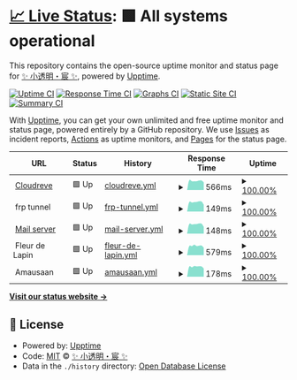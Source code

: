 # [📈 Live Status](https://TransparentLC.github.io/status): <!--live status--> **🟩 All systems operational**

This repository contains the open-source uptime monitor and status page for [✨ 小透明・宸 ✨](https://akarin.dev), powered by [Upptime](https://github.com/upptime/upptime).

[![Uptime CI](https://github.com/TransparentLC/status/workflows/Uptime%20CI/badge.svg)](https://github.com/TransparentLC/status/actions?query=workflow%3A%22Uptime+CI%22)
[![Response Time CI](https://github.com/TransparentLC/status/workflows/Response%20Time%20CI/badge.svg)](https://github.com/TransparentLC/status/actions?query=workflow%3A%22Response+Time+CI%22)
[![Graphs CI](https://github.com/TransparentLC/status/workflows/Graphs%20CI/badge.svg)](https://github.com/TransparentLC/status/actions?query=workflow%3A%22Graphs+CI%22)
[![Static Site CI](https://github.com/TransparentLC/status/workflows/Static%20Site%20CI/badge.svg)](https://github.com/TransparentLC/status/actions?query=workflow%3A%22Static+Site+CI%22)
[![Summary CI](https://github.com/TransparentLC/status/workflows/Summary%20CI/badge.svg)](https://github.com/TransparentLC/status/actions?query=workflow%3A%22Summary+CI%22)

With [Upptime](https://upptime.js.org), you can get your own unlimited and free uptime monitor and status page, powered entirely by a GitHub repository. We use [Issues](https://github.com/TransparentLC/status/issues) as incident reports, [Actions](https://github.com/TransparentLC/status/actions) as uptime monitors, and [Pages](https://TransparentLC.github.io/status) for the status page.

<!--start: status pages-->
<!-- This summary is generated by Upptime (https://github.com/upptime/upptime) -->
<!-- Do not edit this manually, your changes will be overwritten -->
<!-- prettier-ignore -->
| URL | Status | History | Response Time | Uptime |
| --- | ------ | ------- | ------------- | ------ |
| <img alt="" src="https://icons.duckduckgo.com/ip3/file.akarin.dev.ico" height="13"> [Cloudreve](https://file.akarin.dev/api/v3/site/config) | 🟩 Up | [cloudreve.yml](https://github.com/TransparentLC/status/commits/HEAD/history/cloudreve.yml) | <details><summary><img alt="Response time graph" src="./graphs/cloudreve/response-time-week.png" height="20"> 566ms</summary><br><a href="https://TransparentLC.github.io/status/history/cloudreve"><img alt="Response time 595" src="https://img.shields.io/endpoint?url=https%3A%2F%2Fraw.githubusercontent.com%2FTransparentLC%2Fstatus%2FHEAD%2Fapi%2Fcloudreve%2Fresponse-time.json"></a><br><a href="https://TransparentLC.github.io/status/history/cloudreve"><img alt="24-hour response time 664" src="https://img.shields.io/endpoint?url=https%3A%2F%2Fraw.githubusercontent.com%2FTransparentLC%2Fstatus%2FHEAD%2Fapi%2Fcloudreve%2Fresponse-time-day.json"></a><br><a href="https://TransparentLC.github.io/status/history/cloudreve"><img alt="7-day response time 566" src="https://img.shields.io/endpoint?url=https%3A%2F%2Fraw.githubusercontent.com%2FTransparentLC%2Fstatus%2FHEAD%2Fapi%2Fcloudreve%2Fresponse-time-week.json"></a><br><a href="https://TransparentLC.github.io/status/history/cloudreve"><img alt="30-day response time 548" src="https://img.shields.io/endpoint?url=https%3A%2F%2Fraw.githubusercontent.com%2FTransparentLC%2Fstatus%2FHEAD%2Fapi%2Fcloudreve%2Fresponse-time-month.json"></a><br><a href="https://TransparentLC.github.io/status/history/cloudreve"><img alt="1-year response time 595" src="https://img.shields.io/endpoint?url=https%3A%2F%2Fraw.githubusercontent.com%2FTransparentLC%2Fstatus%2FHEAD%2Fapi%2Fcloudreve%2Fresponse-time-year.json"></a></details> | <details><summary><a href="https://TransparentLC.github.io/status/history/cloudreve">100.00%</a></summary><a href="https://TransparentLC.github.io/status/history/cloudreve"><img alt="All-time uptime 99.93%" src="https://img.shields.io/endpoint?url=https%3A%2F%2Fraw.githubusercontent.com%2FTransparentLC%2Fstatus%2FHEAD%2Fapi%2Fcloudreve%2Fuptime.json"></a><br><a href="https://TransparentLC.github.io/status/history/cloudreve"><img alt="24-hour uptime 100.00%" src="https://img.shields.io/endpoint?url=https%3A%2F%2Fraw.githubusercontent.com%2FTransparentLC%2Fstatus%2FHEAD%2Fapi%2Fcloudreve%2Fuptime-day.json"></a><br><a href="https://TransparentLC.github.io/status/history/cloudreve"><img alt="7-day uptime 100.00%" src="https://img.shields.io/endpoint?url=https%3A%2F%2Fraw.githubusercontent.com%2FTransparentLC%2Fstatus%2FHEAD%2Fapi%2Fcloudreve%2Fuptime-week.json"></a><br><a href="https://TransparentLC.github.io/status/history/cloudreve"><img alt="30-day uptime 99.95%" src="https://img.shields.io/endpoint?url=https%3A%2F%2Fraw.githubusercontent.com%2FTransparentLC%2Fstatus%2FHEAD%2Fapi%2Fcloudreve%2Fuptime-month.json"></a><br><a href="https://TransparentLC.github.io/status/history/cloudreve"><img alt="1-year uptime 99.93%" src="https://img.shields.io/endpoint?url=https%3A%2F%2Fraw.githubusercontent.com%2FTransparentLC%2Fstatus%2FHEAD%2Fapi%2Fcloudreve%2Fuptime-year.json"></a></details>
| <img alt="" src="https://icons.duckduckgo.com/ip3/null.ico" height="13"> frp tunnel | 🟩 Up | [frp-tunnel.yml](https://github.com/TransparentLC/status/commits/HEAD/history/frp-tunnel.yml) | <details><summary><img alt="Response time graph" src="./graphs/frp-tunnel/response-time-week.png" height="20"> 149ms</summary><br><a href="https://TransparentLC.github.io/status/history/frp-tunnel"><img alt="Response time 141" src="https://img.shields.io/endpoint?url=https%3A%2F%2Fraw.githubusercontent.com%2FTransparentLC%2Fstatus%2FHEAD%2Fapi%2Ffrp-tunnel%2Fresponse-time.json"></a><br><a href="https://TransparentLC.github.io/status/history/frp-tunnel"><img alt="24-hour response time 157" src="https://img.shields.io/endpoint?url=https%3A%2F%2Fraw.githubusercontent.com%2FTransparentLC%2Fstatus%2FHEAD%2Fapi%2Ffrp-tunnel%2Fresponse-time-day.json"></a><br><a href="https://TransparentLC.github.io/status/history/frp-tunnel"><img alt="7-day response time 149" src="https://img.shields.io/endpoint?url=https%3A%2F%2Fraw.githubusercontent.com%2FTransparentLC%2Fstatus%2FHEAD%2Fapi%2Ffrp-tunnel%2Fresponse-time-week.json"></a><br><a href="https://TransparentLC.github.io/status/history/frp-tunnel"><img alt="30-day response time 136" src="https://img.shields.io/endpoint?url=https%3A%2F%2Fraw.githubusercontent.com%2FTransparentLC%2Fstatus%2FHEAD%2Fapi%2Ffrp-tunnel%2Fresponse-time-month.json"></a><br><a href="https://TransparentLC.github.io/status/history/frp-tunnel"><img alt="1-year response time 141" src="https://img.shields.io/endpoint?url=https%3A%2F%2Fraw.githubusercontent.com%2FTransparentLC%2Fstatus%2FHEAD%2Fapi%2Ffrp-tunnel%2Fresponse-time-year.json"></a></details> | <details><summary><a href="https://TransparentLC.github.io/status/history/frp-tunnel">100.00%</a></summary><a href="https://TransparentLC.github.io/status/history/frp-tunnel"><img alt="All-time uptime 99.98%" src="https://img.shields.io/endpoint?url=https%3A%2F%2Fraw.githubusercontent.com%2FTransparentLC%2Fstatus%2FHEAD%2Fapi%2Ffrp-tunnel%2Fuptime.json"></a><br><a href="https://TransparentLC.github.io/status/history/frp-tunnel"><img alt="24-hour uptime 100.00%" src="https://img.shields.io/endpoint?url=https%3A%2F%2Fraw.githubusercontent.com%2FTransparentLC%2Fstatus%2FHEAD%2Fapi%2Ffrp-tunnel%2Fuptime-day.json"></a><br><a href="https://TransparentLC.github.io/status/history/frp-tunnel"><img alt="7-day uptime 100.00%" src="https://img.shields.io/endpoint?url=https%3A%2F%2Fraw.githubusercontent.com%2FTransparentLC%2Fstatus%2FHEAD%2Fapi%2Ffrp-tunnel%2Fuptime-week.json"></a><br><a href="https://TransparentLC.github.io/status/history/frp-tunnel"><img alt="30-day uptime 100.00%" src="https://img.shields.io/endpoint?url=https%3A%2F%2Fraw.githubusercontent.com%2FTransparentLC%2Fstatus%2FHEAD%2Fapi%2Ffrp-tunnel%2Fuptime-month.json"></a><br><a href="https://TransparentLC.github.io/status/history/frp-tunnel"><img alt="1-year uptime 99.98%" src="https://img.shields.io/endpoint?url=https%3A%2F%2Fraw.githubusercontent.com%2FTransparentLC%2Fstatus%2FHEAD%2Fapi%2Ffrp-tunnel%2Fuptime-year.json"></a></details>
| <img alt="" src="https://icons.duckduckgo.com/ip3/null.ico" height="13"> [Mail server](smtp.akarin.dev) | 🟩 Up | [mail-server.yml](https://github.com/TransparentLC/status/commits/HEAD/history/mail-server.yml) | <details><summary><img alt="Response time graph" src="./graphs/mail-server/response-time-week.png" height="20"> 148ms</summary><br><a href="https://TransparentLC.github.io/status/history/mail-server"><img alt="Response time 140" src="https://img.shields.io/endpoint?url=https%3A%2F%2Fraw.githubusercontent.com%2FTransparentLC%2Fstatus%2FHEAD%2Fapi%2Fmail-server%2Fresponse-time.json"></a><br><a href="https://TransparentLC.github.io/status/history/mail-server"><img alt="24-hour response time 153" src="https://img.shields.io/endpoint?url=https%3A%2F%2Fraw.githubusercontent.com%2FTransparentLC%2Fstatus%2FHEAD%2Fapi%2Fmail-server%2Fresponse-time-day.json"></a><br><a href="https://TransparentLC.github.io/status/history/mail-server"><img alt="7-day response time 148" src="https://img.shields.io/endpoint?url=https%3A%2F%2Fraw.githubusercontent.com%2FTransparentLC%2Fstatus%2FHEAD%2Fapi%2Fmail-server%2Fresponse-time-week.json"></a><br><a href="https://TransparentLC.github.io/status/history/mail-server"><img alt="30-day response time 136" src="https://img.shields.io/endpoint?url=https%3A%2F%2Fraw.githubusercontent.com%2FTransparentLC%2Fstatus%2FHEAD%2Fapi%2Fmail-server%2Fresponse-time-month.json"></a><br><a href="https://TransparentLC.github.io/status/history/mail-server"><img alt="1-year response time 140" src="https://img.shields.io/endpoint?url=https%3A%2F%2Fraw.githubusercontent.com%2FTransparentLC%2Fstatus%2FHEAD%2Fapi%2Fmail-server%2Fresponse-time-year.json"></a></details> | <details><summary><a href="https://TransparentLC.github.io/status/history/mail-server">100.00%</a></summary><a href="https://TransparentLC.github.io/status/history/mail-server"><img alt="All-time uptime 99.98%" src="https://img.shields.io/endpoint?url=https%3A%2F%2Fraw.githubusercontent.com%2FTransparentLC%2Fstatus%2FHEAD%2Fapi%2Fmail-server%2Fuptime.json"></a><br><a href="https://TransparentLC.github.io/status/history/mail-server"><img alt="24-hour uptime 100.00%" src="https://img.shields.io/endpoint?url=https%3A%2F%2Fraw.githubusercontent.com%2FTransparentLC%2Fstatus%2FHEAD%2Fapi%2Fmail-server%2Fuptime-day.json"></a><br><a href="https://TransparentLC.github.io/status/history/mail-server"><img alt="7-day uptime 100.00%" src="https://img.shields.io/endpoint?url=https%3A%2F%2Fraw.githubusercontent.com%2FTransparentLC%2Fstatus%2FHEAD%2Fapi%2Fmail-server%2Fuptime-week.json"></a><br><a href="https://TransparentLC.github.io/status/history/mail-server"><img alt="30-day uptime 100.00%" src="https://img.shields.io/endpoint?url=https%3A%2F%2Fraw.githubusercontent.com%2FTransparentLC%2Fstatus%2FHEAD%2Fapi%2Fmail-server%2Fuptime-month.json"></a><br><a href="https://TransparentLC.github.io/status/history/mail-server"><img alt="1-year uptime 99.98%" src="https://img.shields.io/endpoint?url=https%3A%2F%2Fraw.githubusercontent.com%2FTransparentLC%2Fstatus%2FHEAD%2Fapi%2Fmail-server%2Fuptime-year.json"></a></details>
| <img alt="" src="https://icons.duckduckgo.com/ip3/null.ico" height="13"> Fleur de Lapin | 🟩 Up | [fleur-de-lapin.yml](https://github.com/TransparentLC/status/commits/HEAD/history/fleur-de-lapin.yml) | <details><summary><img alt="Response time graph" src="./graphs/fleur-de-lapin/response-time-week.png" height="20"> 579ms</summary><br><a href="https://TransparentLC.github.io/status/history/fleur-de-lapin"><img alt="Response time 533" src="https://img.shields.io/endpoint?url=https%3A%2F%2Fraw.githubusercontent.com%2FTransparentLC%2Fstatus%2FHEAD%2Fapi%2Ffleur-de-lapin%2Fresponse-time.json"></a><br><a href="https://TransparentLC.github.io/status/history/fleur-de-lapin"><img alt="24-hour response time 603" src="https://img.shields.io/endpoint?url=https%3A%2F%2Fraw.githubusercontent.com%2FTransparentLC%2Fstatus%2FHEAD%2Fapi%2Ffleur-de-lapin%2Fresponse-time-day.json"></a><br><a href="https://TransparentLC.github.io/status/history/fleur-de-lapin"><img alt="7-day response time 579" src="https://img.shields.io/endpoint?url=https%3A%2F%2Fraw.githubusercontent.com%2FTransparentLC%2Fstatus%2FHEAD%2Fapi%2Ffleur-de-lapin%2Fresponse-time-week.json"></a><br><a href="https://TransparentLC.github.io/status/history/fleur-de-lapin"><img alt="30-day response time 537" src="https://img.shields.io/endpoint?url=https%3A%2F%2Fraw.githubusercontent.com%2FTransparentLC%2Fstatus%2FHEAD%2Fapi%2Ffleur-de-lapin%2Fresponse-time-month.json"></a><br><a href="https://TransparentLC.github.io/status/history/fleur-de-lapin"><img alt="1-year response time 533" src="https://img.shields.io/endpoint?url=https%3A%2F%2Fraw.githubusercontent.com%2FTransparentLC%2Fstatus%2FHEAD%2Fapi%2Ffleur-de-lapin%2Fresponse-time-year.json"></a></details> | <details><summary><a href="https://TransparentLC.github.io/status/history/fleur-de-lapin">100.00%</a></summary><a href="https://TransparentLC.github.io/status/history/fleur-de-lapin"><img alt="All-time uptime 99.94%" src="https://img.shields.io/endpoint?url=https%3A%2F%2Fraw.githubusercontent.com%2FTransparentLC%2Fstatus%2FHEAD%2Fapi%2Ffleur-de-lapin%2Fuptime.json"></a><br><a href="https://TransparentLC.github.io/status/history/fleur-de-lapin"><img alt="24-hour uptime 100.00%" src="https://img.shields.io/endpoint?url=https%3A%2F%2Fraw.githubusercontent.com%2FTransparentLC%2Fstatus%2FHEAD%2Fapi%2Ffleur-de-lapin%2Fuptime-day.json"></a><br><a href="https://TransparentLC.github.io/status/history/fleur-de-lapin"><img alt="7-day uptime 100.00%" src="https://img.shields.io/endpoint?url=https%3A%2F%2Fraw.githubusercontent.com%2FTransparentLC%2Fstatus%2FHEAD%2Fapi%2Ffleur-de-lapin%2Fuptime-week.json"></a><br><a href="https://TransparentLC.github.io/status/history/fleur-de-lapin"><img alt="30-day uptime 100.00%" src="https://img.shields.io/endpoint?url=https%3A%2F%2Fraw.githubusercontent.com%2FTransparentLC%2Fstatus%2FHEAD%2Fapi%2Ffleur-de-lapin%2Fuptime-month.json"></a><br><a href="https://TransparentLC.github.io/status/history/fleur-de-lapin"><img alt="1-year uptime 99.94%" src="https://img.shields.io/endpoint?url=https%3A%2F%2Fraw.githubusercontent.com%2FTransparentLC%2Fstatus%2FHEAD%2Fapi%2Ffleur-de-lapin%2Fuptime-year.json"></a></details>
| <img alt="" src="https://icons.duckduckgo.com/ip3/null.ico" height="13"> Amausaan | 🟩 Up | [amausaan.yml](https://github.com/TransparentLC/status/commits/HEAD/history/amausaan.yml) | <details><summary><img alt="Response time graph" src="./graphs/amausaan/response-time-week.png" height="20"> 178ms</summary><br><a href="https://TransparentLC.github.io/status/history/amausaan"><img alt="Response time 238" src="https://img.shields.io/endpoint?url=https%3A%2F%2Fraw.githubusercontent.com%2FTransparentLC%2Fstatus%2FHEAD%2Fapi%2Famausaan%2Fresponse-time.json"></a><br><a href="https://TransparentLC.github.io/status/history/amausaan"><img alt="24-hour response time 184" src="https://img.shields.io/endpoint?url=https%3A%2F%2Fraw.githubusercontent.com%2FTransparentLC%2Fstatus%2FHEAD%2Fapi%2Famausaan%2Fresponse-time-day.json"></a><br><a href="https://TransparentLC.github.io/status/history/amausaan"><img alt="7-day response time 178" src="https://img.shields.io/endpoint?url=https%3A%2F%2Fraw.githubusercontent.com%2FTransparentLC%2Fstatus%2FHEAD%2Fapi%2Famausaan%2Fresponse-time-week.json"></a><br><a href="https://TransparentLC.github.io/status/history/amausaan"><img alt="30-day response time 817" src="https://img.shields.io/endpoint?url=https%3A%2F%2Fraw.githubusercontent.com%2FTransparentLC%2Fstatus%2FHEAD%2Fapi%2Famausaan%2Fresponse-time-month.json"></a><br><a href="https://TransparentLC.github.io/status/history/amausaan"><img alt="1-year response time 238" src="https://img.shields.io/endpoint?url=https%3A%2F%2Fraw.githubusercontent.com%2FTransparentLC%2Fstatus%2FHEAD%2Fapi%2Famausaan%2Fresponse-time-year.json"></a></details> | <details><summary><a href="https://TransparentLC.github.io/status/history/amausaan">100.00%</a></summary><a href="https://TransparentLC.github.io/status/history/amausaan"><img alt="All-time uptime 99.94%" src="https://img.shields.io/endpoint?url=https%3A%2F%2Fraw.githubusercontent.com%2FTransparentLC%2Fstatus%2FHEAD%2Fapi%2Famausaan%2Fuptime.json"></a><br><a href="https://TransparentLC.github.io/status/history/amausaan"><img alt="24-hour uptime 100.00%" src="https://img.shields.io/endpoint?url=https%3A%2F%2Fraw.githubusercontent.com%2FTransparentLC%2Fstatus%2FHEAD%2Fapi%2Famausaan%2Fuptime-day.json"></a><br><a href="https://TransparentLC.github.io/status/history/amausaan"><img alt="7-day uptime 100.00%" src="https://img.shields.io/endpoint?url=https%3A%2F%2Fraw.githubusercontent.com%2FTransparentLC%2Fstatus%2FHEAD%2Fapi%2Famausaan%2Fuptime-week.json"></a><br><a href="https://TransparentLC.github.io/status/history/amausaan"><img alt="30-day uptime 100.00%" src="https://img.shields.io/endpoint?url=https%3A%2F%2Fraw.githubusercontent.com%2FTransparentLC%2Fstatus%2FHEAD%2Fapi%2Famausaan%2Fuptime-month.json"></a><br><a href="https://TransparentLC.github.io/status/history/amausaan"><img alt="1-year uptime 99.94%" src="https://img.shields.io/endpoint?url=https%3A%2F%2Fraw.githubusercontent.com%2FTransparentLC%2Fstatus%2FHEAD%2Fapi%2Famausaan%2Fuptime-year.json"></a></details>

<!--end: status pages-->

[**Visit our status website →**](https://TransparentLC.github.io/status)

## 📄 License

- Powered by: [Upptime](https://github.com/upptime/upptime)
- Code: [MIT](./LICENSE) © [✨ 小透明・宸 ✨](https://akarin.dev)
- Data in the `./history` directory: [Open Database License](https://opendatacommons.org/licenses/odbl/1-0/)
